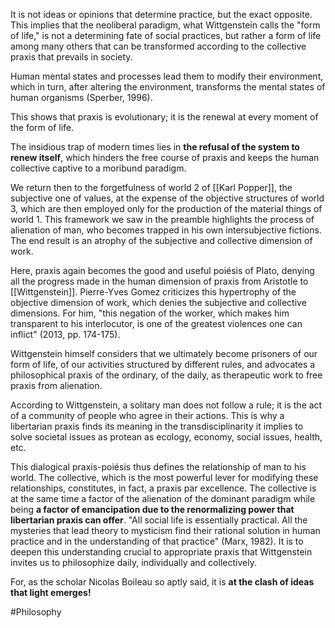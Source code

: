 It is not ideas or opinions that determine practice, but the exact opposite. This implies that the neoliberal paradigm, what Wittgenstein calls the "form of life," is not a determining fate of social practices, but rather a form of life among many others that can be transformed according to the collective praxis that prevails in society.

Human mental states and processes lead them to modify their environment, which in turn, after altering the environment, transforms the mental states of human organisms (Sperber, 1996).

This shows that praxis is evolutionary; it is the renewal at every moment of the form of life.

The insidious trap of modern times lies in **the refusal of the system to renew itself**, which hinders the free course of praxis and keeps the human collective captive to a moribund paradigm.

We return then to the forgetfulness of world 2 of [[Karl Popper]], the subjective one of values, at the expense of the objective structures of world 3, which are then employed only for the production of the material things of world 1. This framework we saw in the preamble highlights the process of alienation of man, who becomes trapped in his own intersubjective fictions. The end result is an atrophy of the subjective and collective dimension of work.

Here, praxis again becomes the good and useful poiésis of Plato, denying all the progress made in the human dimension of praxis from Aristotle to [[Wittgenstein]]. Pierre-Yves Gomez criticizes this hypertrophy of the objective dimension of work, which denies the subjective and collective dimensions. For him, "this negation of the worker, which makes him transparent to his interlocutor, is one of the greatest violences one can inflict" (2013, pp. 174-175).

Wittgenstein himself considers that we ultimately become prisoners of our form of life, of our activities structured by different rules, and advocates a philosophical praxis of the ordinary, of the daily, as therapeutic work to free praxis from alienation.

According to Wittgenstein, a solitary man does not follow a rule; it is the act of a community of people who agree in their actions. This is why a libertarian praxis finds its meaning in the transdisciplinarity it implies to solve societal issues as protean as ecology, economy, social issues, health, etc.

This dialogical praxis-poiésis thus defines the relationship of man to his world. The collective, which is the most powerful lever for modifying these relationships, constitutes, in fact, a praxis par excellence. The collective is at the same time a factor of the alienation of the dominant paradigm while being **a factor of emancipation due to the renormalizing power that libertarian praxis can offer**. "All social life is essentially practical. All the mysteries that lead theory to mysticism find their rational solution in human practice and in the understanding of that practice" (Marx, 1982). It is to deepen this understanding crucial to appropriate praxis that Wittgenstein invites us to philosophize daily, individually and collectively.

For, as the scholar Nicolas Boileau so aptly said, it is **at the clash of ideas that light emerges!**

#Philosophy